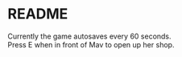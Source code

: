 # README

Currently the game autosaves every 60 seconds.  
Press E when in front of Mav to open up her shop.